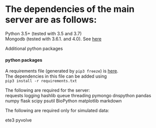 
# The dependencies of the main server are as follows:  
Python 3.5+ (tested with 3.5 and 3.7)  
Mongodb  (tested with 3.6.1. and 4.0).  See [here](mongo_install.md)

Additional python packages

#### python packages
A requirements file (generated by ```pip3 freeze```) is [here](../src/requirements.txt).  
The dependencies in this file can be added using   
``` pip3 install -r requirements.txt ```

The following are required for the server:  
 requests
 logging
 hashlib
 queue
 threading
 pymongo
 dnspython
 pandas
 numpy
 flask
 scipy
 psutil
 BioPython
 matplotlib
 markdown
 
The following are required only for simulated data:

ete3
pyvolve





